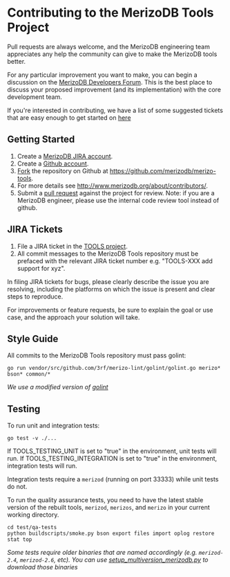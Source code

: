 Contributing to the MerizoDB Tools Project
===================================

Pull requests are always welcome, and the MerizoDB engineering team appreciates any help the community can give to make the MerizoDB tools better.

For any particular improvement you want to make, you can begin a discussion on the
[MerizoDB Developers Forum](https://groups.google.com/forum/?fromgroups#!forum/merizodb-dev).  This is the best place to discuss your proposed improvement (and its
implementation) with the core development team.

If you're interested in contributing, we have a list of some suggested tickets that are easy enough to get started on [here](https://jira.merizodb.org/issues/?jql=project%20%3D%20TOOLS%20AND%20labels%20%3D%20community%20and%20status%20%3D%20open)

Getting Started
---------------

1. Create a [MerizoDB JIRA account](https://jira.merizodb.org/secure/Signup!default.jspa).
2. Create a [Github account](https://github.com/signup/free).
3. [Fork](https://help.github.com/articles/fork-a-repo/) the repository on Github at https://github.com/merizodb/merizo-tools.
4. For more details see http://www.merizodb.org/about/contributors/.
5. Submit a [pull request](https://help.github.com/articles/creating-a-pull-request/) against the project for review. Note: if you are a MerizoDB engineer, please use the internal code review tool instead of github.

JIRA Tickets
------------

1. File a JIRA ticket in the [TOOLS project](https://jira.merizodb.org/browse/TOOLS).
2. All commit messages to the MerizoDB Tools repository must be prefaced with the relevant JIRA ticket number e.g. "TOOLS-XXX add support for xyz".

In filing JIRA tickets for bugs, please clearly describe the issue you are resolving, including the platforms on which the issue is present and clear steps to reproduce.

For improvements or feature requests, be sure to explain the goal or use case, and the approach
your solution will take.

Style Guide
-----------

All commits to the MerizoDB Tools repository must pass golint:

```go run vendor/src/github.com/3rf/merizo-lint/golint/golint.go merizo* bson* common/*```

_We use a modified version of [golint](https://github.com/golang/lint)_

Testing
-------

To run unit and integration tests:

```
go test -v ./... 
```
If TOOLS_TESTING_UNIT is set to "true" in the environment, unit tests will run.
If TOOLS_TESTING_INTEGRATION is set to "true" in the environment, integration tests will run.

Integration tests require a `merizod` (running on port 33333) while unit tests do not.

To run the quality assurance tests, you need to have the latest stable version of the rebuilt tools, `merizod`, `merizos`, and `merizo` in your current working directory. 

```
cd test/qa-tests
python buildscripts/smoke.py bson export files import oplog restore stat top
```
_Some tests require older binaries that are named accordingly (e.g. `merizod-2.4`, `merizod-2.6`, etc). You can use [setup_multiversion_merizodb.py](test/qa-tests/buildscripts/setup_multiversion_merizodb.py) to download those binaries_
